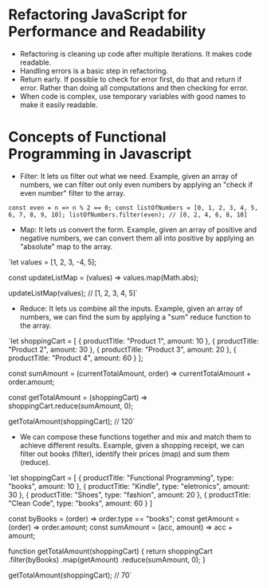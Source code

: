 # Refactoring JavaScript for Performance and Readability
* Refactoring is cleaning up code after multiple iterations. It makes code readable.
* Handling errors is a basic step in refactoring.
* Return early. If possible to check for error first, do that and return if error. Rather than doing all computations and then checking for error.
* When code is complex, use temporary variables with good names to make it easily readable.

# Concepts of Functional Programming in Javascript
* Filter: It lets us filter out what we need. Example, given an array of numbers, we can filter out only even numbers by applying an "check if even number" filter to the array.

`const even = n => n % 2 == 0;
const listOfNumbers = [0, 1, 2, 3, 4, 5, 6, 7, 8, 9, 10];
listOfNumbers.filter(even); // [0, 2, 4, 6, 8, 10]`

* Map: It lets us convert the form. Example, given an array of positive and negative numbers, we can convert them all into positive by applying an "absolute" map to the array.

`let values = [1, 2, 3, -4, 5];

const updateListMap = (values) => values.map(Math.abs);

updateListMap(values); // [1, 2, 3, 4, 5]`

* Reduce: It lets us combine all the inputs. Example, given an array of numbers, we can find the sum by applying a "sum" reduce function to the array.

`let shoppingCart = [
  { productTitle: "Product 1", amount: 10 },
  { productTitle: "Product 2", amount: 30 },
  { productTitle: "Product 3", amount: 20 },
  { productTitle: "Product 4", amount: 60 }
];

const sumAmount = (currentTotalAmount, order) => currentTotalAmount + order.amount;

const getTotalAmount = (shoppingCart) => shoppingCart.reduce(sumAmount, 0);

getTotalAmount(shoppingCart); // 120`

* We can compose these functions together and mix and match them to achieve different results. Example, given a shopping receipt, we can filter out books (filter), identify their prices (map) and sum them (reduce).

`let shoppingCart = [
  { productTitle: "Functional Programming", type: "books", amount: 10 },
  { productTitle: "Kindle", type: "eletronics", amount: 30 },
  { productTitle: "Shoes", type: "fashion", amount: 20 },
  { productTitle: "Clean Code", type: "books", amount: 60 }
]

const byBooks = (order) => order.type == "books";
const getAmount = (order) => order.amount;
const sumAmount = (acc, amount) => acc + amount;

function getTotalAmount(shoppingCart) {
  return shoppingCart
    .filter(byBooks)
    .map(getAmount)
    .reduce(sumAmount, 0);
}

getTotalAmount(shoppingCart); // 70`